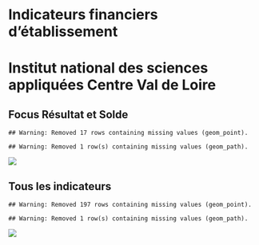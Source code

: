 Indicateurs financiers d’établissement
================

# Institut national des sciences appliquées Centre Val de Loire

## Focus Résultat et Solde

    ## Warning: Removed 17 rows containing missing values (geom_point).

    ## Warning: Removed 1 row(s) containing missing values (geom_path).

![](institut_national_des_sciences_appliquées_centre_val_de_loire_files/figure-gfm/etab.focus-1.png)<!-- -->

## Tous les indicateurs

    ## Warning: Removed 197 rows containing missing values (geom_point).

    ## Warning: Removed 1 row(s) containing missing values (geom_path).

![](institut_national_des_sciences_appliquées_centre_val_de_loire_files/figure-gfm/etab-1.png)<!-- -->
